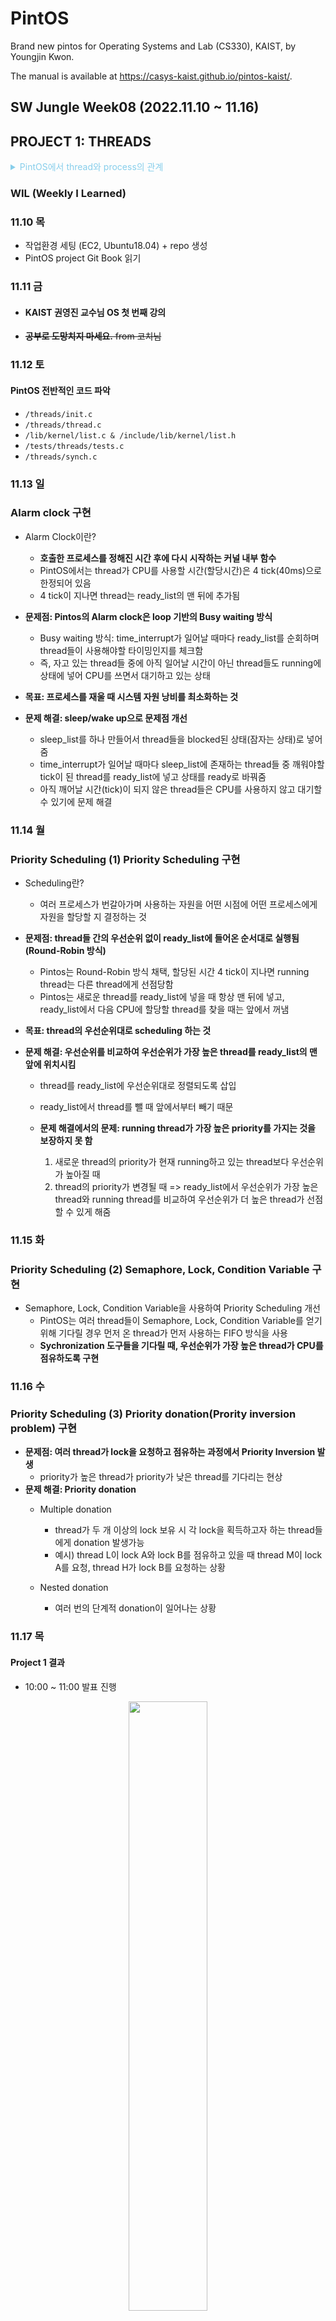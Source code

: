 # PintOS

Brand new pintos for Operating Systems and Lab (CS330), KAIST, by Youngjin Kwon.

The manual is available at https://casys-kaist.github.io/pintos-kaist/.

## SW Jungle Week08 (2022.11.10 ~ 11.16)
## PROJECT 1: THREADS 

<details><summary style="color:skyblue">PintOS에서 thread와 process의 관계</summary>
<p>
실제 OS(Operating System)에서는 하나의 process 안에 여러 개의 thread가 존재할 수 있다. 여러 개의 thread들은 같은 virtual address space를 공유한다. PintOS에서는 구현을 단순화하기 위해서 하나의 process에 하나의 thread만 있도록 구성되어 
</p>
</details>
  
### WIL (Weekly I Learned)
### 11.10 목

- 작업환경 세팅 (EC2, Ubuntu18.04) + repo 생성
- PintOS project Git Book 읽기

### 11.11 금

- #### KAIST 권영진 교수님 OS 첫 번째 강의
- ~~**공부로 도망치지 마세요.** from 코치님~~
### 11.12 토

#### PintOS 전반적인 코드 파악
- `/threads/init.c`
- `/threads/thread.c`
- `/lib/kernel/list.c & /include/lib/kernel/list.h`
- `/tests/threads/tests.c`
- `/threads/synch.c`


### 11.13 일

### Alarm clock 구현 
- Alarm Clock이란?
  - **호출한 프로세스를 정해진 시간 후에 다시 시작하는 커널 내부 함수** 
  - PintOS에서는 thread가 CPU를 사용할 시간(할당시간)은 4 tick(40ms)으로 한정되어 있음
  - 4 tick이 지나면 thread는 ready_list의 맨 뒤에 추가됨
  
- **문제점: Pintos의 Alarm clock은 loop 기반의 Busy waiting 방식**
  - Busy waiting 방식: time_interrupt가 일어날 때마다 ready_list를 순회하며 thread들이 사용해야할 타이밍인지를 체크함
  - 즉, 자고 있는 thread들 중에 아직 일어날 시간이 아닌 thread들도 running에 상태에 넣어 CPU를 쓰면서 대기하고 있는 상태
- **목표: 프로세스를 재울 때 시스템 자원 낭비를 최소화하는 것**
- **문제 해결: sleep/wake up으로 문제점 개선**
  - sleep_list를 하나 만들어서 thread들을 blocked된 상태(잠자는 상태)로 넣어줌
  - time_interrupt가 일어날 때마다 sleep_list에 존재하는 thread들 중 깨워야할 tick이 된 thread를 ready_list에 넣고 상태를 ready로 바꿔줌
  - 아직 깨어날 시간(tick)이 되지 않은 thread들은 CPU를 사용하지 않고 대기할 수 있기에 문제 해결 

### 11.14 월

### Priority Scheduling (1) Priority Scheduling 구현  
- Scheduling란? 
  - 여러 프로세스가 번갈아가며 사용하는 자원을 어떤 시점에 어떤 프로세스에게 자원을 할당할 지 결정하는 것
  
- **문제점: thread들 간의 우선순위 없이 ready_list에 들어온 순서대로 실행됨(Round-Robin 방식)**
  - Pintos는 Round-Robin 방식 채택, 할당된 시간 4 tick이 지나면 running thread는 다른 thread에게 선점당함
  - Pintos는 새로운 thread를 ready_list에 넣을 때 항상 맨 뒤에 넣고, ready_list에서 다음 CPU에 할당할 thread를 찾을 때는 앞에서 꺼냄
 
- **목표: thread의 우선순위대로 scheduling 하는 것**
- **문제 해결: 우선순위를 비교하여 우선순위가 가장 높은 thread를 ready_list의 맨 앞에 위치시킴**
  - thread를 ready_list에 우선순위대로 정렬되도록 삽입  
  - ready_list에서 thread를 뺄 때 앞에서부터 빼기 때문
 
  - **문제 해결에서의 문제: running thread가 가장 높은 priority를 가지는 것을 보장하지 못 함**
      1. 새로운 thread의 priority가 현재 running하고 있는 thread보다 우선순위가 높아질 때
      2. thread의 priority가 변경될 때
  =>  ready_list에서 우선순위가 가장 높은 thread와 running thread를 비교하여 우선순위가 더 높은 thread가 선점할 수 있게 해줌
  
### 11.15 화

### Priority Scheduling (2) Semaphore, Lock, Condition Variable 구현 
- Semaphore, Lock, Condition Variable을 사용하여 Priority Scheduling 개선
  - PintOS는 여러 thread들이 Semaphore, Lock, Condition Variable를 얻기 위해 기다릴 경우 먼저 온 thread가 먼저 사용하는 FIFO 방식을 사용
  - **Sychronization 도구들을 기다릴 때, 우선순위가 가장 높은 thread가 CPU를 점유하도록 구현** 


### 11.16 수

### Priority Scheduling (3) Priority donation(Prority inversion problem) 구현 
- **문제점: 여러 thread가 lock을 요청하고 점유하는 과정에서 Priority Inversion 발생**
  - priority가 높은 thread가 priority가 낮은 thread를 기다리는 현상
- **문제 해결: Priority donation**
  - Multiple donation
    - thread가 두 개 이상의 lock 보유 시 각 lock을 획득하고자 하는 thread들에게 donation 발생가능
    - 예시) thread L이 lock A와 lock B를 점유하고 있을 때 thread M이 lock A를 요청, thread H가 lock B를 요청하는 상황
    
  - Nested donation
    - 여러 번의 단계적 donation이 일어나는 상황

### 11.17 목
#### Project 1 결과
- 10:00 ~ 11:00 발표 진행
<p align="center"><img width="50%" src="https://user-images.githubusercontent.com/48302257/202519011-3aa9d8eb-9f14-466c-a3ac-fa41bfb67ea1.png"/></p>


## SW Jungle Week09 (2022.11.17 ~ 11.28)
## PROJECT 2: USER PROGRAMS

### WIL (Weekly I Learned)

### 11.18 금
- Git book 과제 설명서 공부 

### 11.19 토
### Argument Passing 큰 그림 그리기
<p align="center"><img width="70%" src="https://user-images.githubusercontent.com/48302257/204595998-f91011f5-cbd8-482a-99ab-19afae17009e.png"/></p>

- `init.c` 
- init.c의 main 함수에서 `read_command_line()`함수를 호출하여 명령어를 읽어온다. -> argv
명령어로 들어오는 인자의 형태는 명령어와 그 명령어의 대상이다. 
- 예를 들어 인자가 1개만 들어오는 경우(args-single.ck)라면, argv는 `run 'args-single onearg'`의 형태를 가진다.
- 호출된 명령어 parse_options를 통해 option에 따라 명령어를 적절히 parsing한다.
- 명령어는 run_action 함수의 인자로 전달된다. argv안의 명령어 문자열에 있는 명령어 run은 run_task 함수를 호출한다.
- run_task 함수에서 task = argv[1]로 정해진다. 그 이유는 명령어로 들어오는 인자의 형태는 명령어와 그 명령어의 대상이다. 따라서 명령어의 대상에 해당되는 인자인 `'args-single onearg'`가 `process_create_initd`의 인자가 된다.
해당 인자는 프로그램 파일이름과 프로그램들의 인자들이 같이 위치한다. 따라서 프로그램 파일명과 인자들을 공백을 기준으로 parsing하여야 한다.

- `process.c`
- `process_create_initd()`의 인자로 입력받은 명령어의 대상(task = argv[1])이 들어온다. 해당 문자열은 thread_create의 인자로 들어가서 해당 인자를 이름으로 한 kernel 스레드를 생성한다. 해당 스레드는 생성된 이후 running thread가 되는 시점에 인자로 들어간 함수 initd를 호출한다.
- `initd()` 함수는 `process_exec()`함수를 호출한다.
- `process_exec()` 함수는 `load()`함수를 호출한다.
- load함수에서 입력받은 인자를 parsing하고 해당 커널 스레드의 인터럽트 프레임에 인자의 주소를 저장하고, 이후 실행할 명령어의 주소를 스택에 저장한다.(if->rip)
이때 filesys_open에 전달되는 file_name은 입력받은 인자를 공백으로 parsing할 때 등장하는 첫 번째 문자열이다.두 번째 문자열부터 인자가 된다.
- 파싱한 문자열을 스택에 쌓는다. 스택은 주소가 감소하면서 확장한다.(위->아래). 인자 -> 8바이트 정렬을 맞추기 위한 공백 공간 -> 파싱한 인자의 스택 주소 -> 가짜 반환 주소 순으로 저장한다.


**과정 중 헷갈렸던 부분과 알게 된 점**
1. `userprog/process.c`의 `tid_t process_create_initd (const char *file_name)`
- Q. tid를 반환하는 `thread_create` 함수에서 인자로 받은 함수가 언제 실행되는 것인가?
  - `thread_create(file_name, PRI_DEFAULT, initd, fn_copy)`를 호출하며 새로운 kernel 스레드를 생성한다. 이 kernel 스레드는 `initd()` 함수를 thread routine으로 가지는 스레드로, 생성 후 ready list에 들어간 뒤, running thread가 되는 시점에 `initd()`를 실행한다.

### 11.20 일
### Argument Passing

- **목표: 입력받은 인자를 공백을 기준으로 파싱하기**
- **문제 해결: strok_r함수를 이용하여 공백을 기준으로 파싱함.**
1. 파싱한 인자의 첫 번째 문자열은 프로그램 이름이 된다. => process_name
2. 파싱한 모든 문자열을 스택에 쌓는다. (스택의 주소를 감소시키면서)
3. 문자열을 저장하고 8byte word-align을 맞춰주기 위해 남은 공간에 null을 넣어준다.
4. 2단계에서 넣은 문자열들이 위치한 스택 주소를 넣어준다.
5. 가짜 반환 주소를 넣어준다. 함수가 호출된 이후 return 된 이후 pc가 읽을 인스트럭션 주소를 return address로 넣는다.

다만 해당 함수는 반환되지 않기 때문에 해당 return address로 이동하지 않는다. 하지만 다른 스택 프레임과 동일한 구조를 갖기 위해서 가짜 반환주소를 넣는다.
<p align="center"><img width="70%" src="https://user-images.githubusercontent.com/48302257/204596426-353ede05-f05e-4164-a0d2-8f0e1ca2cf10.png"/></p>

- Argument Passing은 `load()`(in userprog/process.c)내에서 구현한다.

### 11.21 월
### System Calls 
- **`thread.h` 내의 struct fild_fd 선언과 struct thread 내 멤버 추가**
```c
struct file_fd
{
	int fd;					          /* fd: 파일 식별자 */
	struct file *file;		    /* file */
	struct list_elem fd_elem; /* list 구조체의 구성원 */
};
```
- 파일을 open하게 되면 file을 open하고 이에 대응하는 fd를 갱신하여 mapping할 필요가 있음
- 이를 위해 file과 fd를 멤버변수로 갖는 file_fd 구조체를 
- open 할때는 새로운 file_fd 구조체를 만들고 file을 열고 fd를 갱신하여 저장함.
- close 할때는 close 하려는 fd에 대응하는 file을 닫고 fd를 NULL로 변경함.

```c
struct thread
{
	....
	struct list fd_list;		/* file_fd 구조체를 저장하는 Doubley Linked List */
	int fd_count;			/* fd를 확인하기 위한 count*/
	int exit_status
	struct semaphore fork_sema;   	/* 자식 프로세스의 fork가 완료될 때까지 기다리도록 하기 위한 세마포어 */
	struct semaphore wait_sema;   
	struct semaphore exit_sema;  

	struct list child_list;		/* 자식 스레드를 보관하는 리스트 */
	struct list_elem child_elem;  	/* 자식 리스트 element */
	struct file *now_file;        	/* 현재 프로세스가 실행 중인 파일을 저장하기 위한 변수  */
	....
};
```
- open 된 파일을 확인하기 위한 fd를 저장하는 fd_list라는 list를 선언함. 
- fd_elem은 fd_list라는 연결 리스트에 list_elem(fd_elem)으로 삽입되어 저장됨.
- fd_count는 file을 열 때마다 갱신하기 위한 변수이다. 파일을 open할 때마다 fd_count를 1씩 증가시키고 증가된 fd_count를 fd로 할당한다. 그렇기에 open될 때마다 서로 다른 새로운 fd를 할당할 수 있게 한다.



### 11.22 화
### System Calls
- **목표: 총 14개의 구현해야할 syscall**
- 프로세스 관련 system call
  - `halt()`, `wait()`, `fork()`, `exit()`, `exec()`
- 파일 관련 system call
  - `open()`, `filesize()`, `close()`, `read()`, `write()`, `seek`(), `tell()`, `create()`, `remove()`

- **create()와 remove()를 제외한 파일 관련 system call들은 file descriptor를 반환하거나, file descriptor를 이용해서 file에 대한 작업을 수행한다.**
- kernel은 file descriptor와 실제 file 구조체를 매핑하여 관리하며 이를 위한 도구가 바로 **fd table**이다. 

### System Calls - halt(), exit()
- `halt()`: pintos를 종료시키는 시스템 콜
  - `power_off()`함수를 사용하여 pintos를 종료시켰다.
- `exit()`: 현재 프로세스를 종료시키는 시스템 콜
  - 스레드 구조체 안에 exit_status 멤버 변수를 선언하여 인자로 받은 종료 상태를 갱신한다.

### Process Termination Message
- `exit()` 함수를 호출했거나 다른 어떤 이유들로 유저 프로세스 종료 시 프로세스 이름과 exit code를 아래와 같이 지정된 형식으로 출력한다.
  - `printf("%s: exit(%d)\n", ....);`

### 11.23 수
### System Calls - filesize(),  seek(), tell()
- `filesize()`: fd로 열려있는 파일 사이즈를 리턴해주는 시스템 콜
 - 열려져 있는 file을 관리하는 `fd_list`를 순회하면서 찾으려는 fd와 mapping된 file을 찾는다.
 - file의 크기를 byte단위로 반환하는 함수 `file_length()`를 호출한다.
- `seek()` : fd로 열려있는 파일의 (읽고 쓸 위치를 알려주는) 포인터의 위치를 변경해주는 시스템 콜
  - 열려져 있는 file을 관리하는 `fd_list`를 순회하면서 찾으려는 fd와 mapping된 file을 찾는다.
  - file의 현재 위치를 인자로 들어간 position으로 변경시켜 주는 함수 `file_seek()`를 호출한다.
- `tell()` : fd에서 읽히거나 써질 다음 바이트의 위치를 반환 
  - 열려져 있는 file을 관리하는 `fd_list`를 순회하면서 찾으려는 fd와 mapping된 file을 찾는다.
  - file의 현재 위치를 알려주는 함수 `file_tell()`를 호출한다.
- ~~ `filesize()`, `seek()`, `tell()`은 시스템 콜이 잘 동작하는지 확인할 수 있는 test case 부제로 test를 돌릴 수 있는 시스템 콜에서 호출하는 방식으로 호출됨을 확인하였다.~~

### 11.24 목
### System Calls - create(), remove()
- `create()` : 파일을 생성하는 시스템 콜
 - check_address함수를 선언하여 포인터가 가르키는 주소가 유저 영역에 존재하는지, 페이지가 할당되었는지 여부를 확인한다.
 - 파일명 인자 file이 NULL일 경우 exit(-1)을 실행하도록 한다.
 - file을 이름으로 하고 initial_size인자를 크기로 한 file을 생성하고, 성공여부를 반환하는 함수 `filesys_create()`를 호출 한다.
 - 파일이 성공적으로 생성되면 true를 아니면 false를 반환한다.
- `remove()`: 파일을 삭제하는 시스템 콜
  - check_address함수를 선언하여 포인터가 가르키는 주소가 유저 영역에 존재하는지, 페이지가 할당되었는지 여부를 확인한다.
  - file이라는 이름을 가진 파일을 삭제하고 성공여부를 반환하는 함수 `filesys_remove()`를 호출한다.
  
### 11.25 금
### System Calls - read()
- `read()` : fd를 통해 열린 파일의 데이터를 읽는 시스템 콜. 
  - fd가 0일 때는 키보드의 데이터를 읽어 버퍼에 저장하고 그 크기를 반환. -> input_getc() 활용
  - fd가 0보다 작거나 비어 있거나 1일 경우에는 read에서 유효하지 않은 fd이므로 exit(-1)
  - 파일에 동시 접근이 이뤄질 수 있으므로 이를 방지하기 위해 lock 구조체 filesys_lock을 선언하여 활용.
  - 읽은 데이터의 크기를 byte단위로 반환하는 함수, `file_read()` 함수를 호출함.


### 11.26 토
### System Calls - write()
- `write()` : write 해주는 시스템 콜 (버퍼) => (fd를 통해 열린 파일의 내용)
  - 
### Deny Write on Executables
- **문제: 실행 중인 파일에 쓰기 작업을 수행하면 예상치 못한 결과 얻을 수 있다.**
- **목표: 실행 중인 파일에 쓰기 작업을 수행하지 않도록 하는 것**
- **문제 해결: 함수 활용**
  - `file_deny_write()`: 파일을 open 할 때, 실행 파일에 대해 쓰기를 방지한다. 메모리에 파일을 load한 후에 수정하면 안 되기 때문이다. 이를 통해, file synchronization Issue를 해결할 수 있다. 
  - `file_allow_write()`: 파일의 데이터가 변경되는 것을 허락하는 함수이다. `file_close()` 함수 호출 시 해당 함수가 호출된다.

### 11.27 일
### System Calls - exec(), fork()
- `exec()` : 현재 프로세스를 인자로 주어진 이름을 갖는 실행 파일로 변경하는 시스템 콜.
  - 새로운 file을 palloc_get_page를 통해 주소를 할당한다.
  - 인자로 주어진 file_name 문자열을 strlcpy를 통해 새롭게 생성된 file 문자열에 복사한다.
  - file을 실행한다. -> `process_exec()` 호출한다.
  - process_exec()의 반환값이 -1이면 성공하지 못했다는 의미이므로 -1을 반환한다.

- `fork()` : 현재 프로세스의 복제본인 프로세스를 생성하는 시스템 콜
  - 자식 프로세스의 tid를 반환해야함 유효한 tid가 아닌 경우 0을 반환해야 함.
  - process_fork()를 호출하여 부모의 데이터와 유저레벨의 인터럽트 프레임을 복사한 자식 스레드를 만든다.
    - thread_create를 통해 자식 스레드를 생성한다. 자식 스레드는 생성된 뒤 ready_list에 들어가 running thread가 될 때 인자로 들어간 함수 __do_fork를 실행한다.
    - do_fork()를 실행할 때 인터럽트가 호출될 당시 레지스터에서 작업하던 context 정보를 그대로 복사하여야 한다. 즉 부모 프로세스의 정보를 그대로 복사한다는 의미이다. 이때 주의할 점은 복사할 것은 부모 프로세스의 userland context이다.
      - syscal-entry.S를 보면 9행의`movq %rsp, %rbx`를 통해 rbx에 유저스택포인터가 저장되고 있으며, 10-12행의 `movabs $tss, %r12` -> `movq (%r12), %r12` -> `movq 4(%r12), %rsp`를 통해 rsp에는 커널 스택 포인터가 저장된다.
      - 따라서 intf_frame tf->rsp에는 커널스택의 정보가 담겨 있고 syscall_handler의 인자 intr_fram f가 유저스택의 정보를 갖고 있다. 그래서 이 인자를 그대로 넘겨 주어야 한다.
      - 이를 위해 구조체 `fork_data`를 선언하였다. `fork_data` 구조체의 멤버변수로 `thread *parent`와 `intr_frame *user_level_f`를 활용하여 부모 스레드와 유저레벨 인터럽트를 저장한 후 해당 구조체를 `__do_fork`의 인자로 전달하였다.
    - `__do_fork`함수 내부에서 `pml4_for_each()`함수를 통해 인자로 `duplicate_pte()`함수를 실행하여 실행부모의 유저 메모리 공간을 복사하여 새로 생성한 자식의 페이지에 넣어준다.
    - 또한 부모 프로세스의 `fd_list`의 요소들과 `fd_count`를 복사하여준다.
    - 세마포어 `fork_sema`를 활용해서 자식 프로세스에 대한 복사가 완료될때까지 `process_fork`함수가 끝나지 않도록 하였다.
  - 자식 스레드의 반환 값은 0이고 자식 스레드가 생성이 실패할 때 `TID_ERROR`를 반환하도록 한다.
  
### 11.28 월
#### KAIST 권영진 교수님 OS 두 번째 강의

### System Calls - wait()
- `wait()` : 

### 고난과 역경의 과정이 발생했던 다수의 이유 
1. `process_exit()`에서 open되어있는 파일을 close 하지 않았던 문제
```c
	struct list *exit_list = &curr->fd_list;
	struct list_elem *start = list_begin(exit_list);
	while (!list_empty(exit_list))
	{
		struct file_fd *exit_fd = list_entry(start, struct file_fd, fd_elem);
		file_close(exit_fd->file);
		start = list_remove(&exit_fd->fd_elem);
		free(exit_fd);
	}
``` 
- `process_exit()` 즉, 프로세스를 종료해야할 시점에서 열린 모든 파일을 close 해주어야한다. fd_list에 있는 현재 스레드의 fd_list(exit_list)가 빌 때까지 while문을 돌면서 열린 파일들을 close 해주고, fd_elem을 list에서 지움으로써 해당 파일이 fd_list에서 삭제하도록 해주었다. 
- fork와 open을 할 때 file_fd 선언을 위해 malloc을 해주었기 때문에 exit할 때 free를 해줌으로써 메모리 누수가 생기지 않도록 한다.


### 11.29 화
#### Project 2 결과
- 11:00 ~ 12:00 발표 진행
